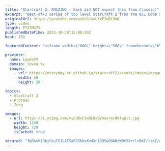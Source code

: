 ```yaml
---
title: "StarCraft 2: AMAZING - Dark did NOT expect this from Classic!"
excerpt: "Best-of-3 series of top level StarCraft 2 from the GSL Code S in South Korea. This series between Classic and Dark is not the Protoss versus Zerg I expected it to be. Loads of cheese and aggressive build orders to try and catch the opponent off guard. Minor mistakes that lead to major results. Support"
originalUrl: https://youtube.com/watch?v=UXvFJwBL9kQ
type: video
length: PT37M47S
publishedDateTime: 2023-10-30T12:00:39Z
heat: 152

featuredContent: "<iframe width=\"800\" height=\"500\" frameborder=\"0\" src=\"https://www.youtube.com/embed/UXvFJwBL9kQ\" allow=\"accelerometer; autoplay; encrypted-media; gyroscope; picture-in-picture\" allowfullscreen></iframe>"

provider:
  name: LowkoTV
  domain: lowko.tv
  images:
    - url: https://everyday-cc.github.io/starcraft2/assets/images/organizations/lowko.tv-50x50.jpg
      width: 50
      height: 50

topics:
  - StarCraft 2
  - Protoss
  - Zerg

images:
  - url: https://i.ytimg.com/vi/UXvFJwBL9kQ/maxresdefault.jpg
    width: 1280
    height: 720
    isCached: true

secured: "3qRAmkJOkjCkuTXJLAESaRGSkhvXwdXn1G35w8OANtW0t5Xr+lrB4T/+ioZ/45mnFLS+7dUx4wGNxGcV/wmBRPK0qiwy4qyXuFnR2SsP6HZN3pN1hFTAkpdtDOawQV0dzPo5HF0tswPct0MtYotFNGPfLkjAn3lS9ZIyKtDqj8fi8mClSRV/twSL5mAw8txC3oXpMkH3XAvJoSFkAYkdeQB9j9I3+8PcBneuSmWgiD3h90yJ5Qwbr1MJHn+5zyywJD6kxJiZcVNC9Xlma8c5dmBoJTyR/X2QLnW0C2s7qeNdEzRzgk+37EHYR3PtXn0fVMN265dDCnkgFK3Vdy+O21n5ZsbFi+gwFYyFgCeXEsf+ZflZBe8E83HPeApW/Ont45kLP89f4pQe0WxeTY3nO/VuzhhIRJG8jV9FhPCNALM=;ajJzdD/iKd0L98FyDK83Rw=="
---
```


